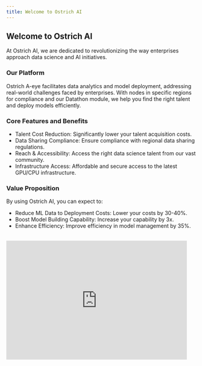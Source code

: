 ```yaml
---
title: Welcome to Ostrich AI
---
```

## Welcome to Ostrich AI

At Ostrich AI, we are dedicated to revolutionizing the way enterprises approach data science and AI initiatives.

### Our Platform

Ostrich A-eye facilitates data analytics and model deployment, addressing real-world challenges faced by enterprises. With nodes in specific regions for compliance and our Datathon module, we help you find the right talent and deploy models efficiently.

### Core Features and Benefits

- Talent Cost Reduction: Significantly lower your talent acquisition costs.
- Data Sharing Compliance: Ensure compliance with regional data sharing regulations.
- Reach & Accessibility: Access the right data science talent from our vast community.
- Infrastructure Access: Affordable and secure access to the latest GPU/CPU infrastructure.

### Value Proposition

By using Ostrich AI, you can expect to:
- Reduce ML Data to Deployment Costs: Lower your costs by 30-40%.
- Boost Model Building Capability: Increase your capability by 3x.
- Enhance Efficiency: Improve efficiency in model management by 35%.

<br>
<iframe width="95%" height="315" src="https://www.youtube.com/embed/kXoxLXhi7BI?si=U15Q5oE2Vc5KAxIX" frameborder="0" allow="autoplay; encrypted-media" allowfullscreen></iframe>
